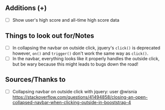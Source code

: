 ## Additions (+)

- [ ] Show user's high score and all-time high score data

## Things to look out for/Notes

- [ ] In collapsing the navbar on outside click, jquery's `click()` is deprecated however, `on()` and `trigger()` don't work the same way as `click()`.
- [ ] In the navbar, everything looks like it properly handles the outside click, but be wary because this might leads to bugs down the road!

## Sources/Thanks to

- [ ] Collapsing navbar on outside click with jquery: user @wisnia https://stackoverflow.com/questions/41494858/closing-an-open-collapsed-navbar-when-clicking-outside-in-booststrap-4

